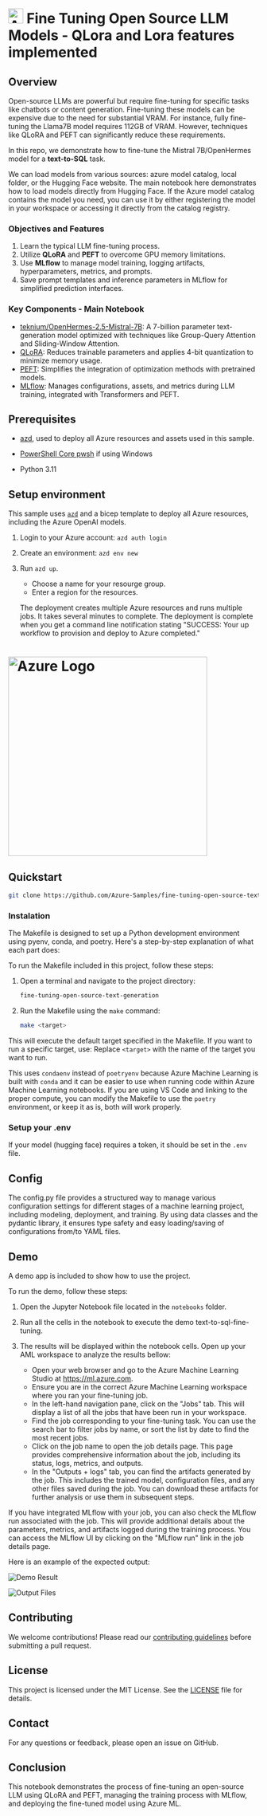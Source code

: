 # <img src="./docs/img//azure_logo.png" alt="Azure Logo" style="width:30px;height:30px;"/> Fine Tuning Open Source LLM Models - QLora and Lora features implemented

## Overview
Open-source LLMs are powerful but require fine-tuning for specific tasks like chatbots or content generation. Fine-tuning these models can be expensive due to the need for substantial VRAM. For instance, fully fine-tuning the Llama7B model requires 112GB of VRAM. However, techniques like QLoRA and PEFT can significantly reduce these requirements.

In this repo, we demonstrate how to fine-tune the Mistral 7B/OpenHermes model for a **text-to-SQL** task. 

We can load models from various sources: azure model catalog, local folder, or the Hugging Face website. The main notebook here demonstrates how to load models directly from Hugging Face. If the Azure model catalog contains the model you need, you can use it by either registering the model in your workspace or accessing it directly from the catalog registry.


### Objectives and Features
1. Learn the typical LLM fine-tuning process.
2. Utilize **QLoRA** and **PEFT** to overcome GPU memory limitations.
3. Use **MLflow** to manage model training, logging artifacts, hyperparameters, metrics, and prompts.
4. Save prompt templates and inference parameters in MLflow for simplified prediction interfaces.


### Key Components - Main Notebook
* [teknium/OpenHermes-2.5-Mistral-7B](https://huggingface.co/teknium/OpenHermes-2.5-Mistral-7B): A 7-billion parameter text-generation model optimized with techniques like Group-Query Attention and Sliding-Window Attention.
* [QLoRA](https://github.com/artidoro/qlora): Reduces trainable parameters and applies 4-bit quantization to minimize memory usage.
* [PEFT](https://huggingface.co/docs/peft/en/index): Simplifies the integration of optimization methods with pretrained models.
* [MLflow](https://mlflow.org/): Manages configurations, assets, and metrics during LLM training, integrated with Transformers and PEFT.


## Prerequisites
+ [azd](https://learn.microsoft.com/azure/developer/azure-developer-cli/install-azd), used to deploy all Azure resources and assets used in this sample.

+ [PowerShell Core pwsh](https://github.com/PowerShell/powershell/releases) if using Windows

+ Python 3.11

## Setup environment

This sample uses [`azd`](https://learn.microsoft.com/azure/developer/azure-developer-cli/) and a bicep template to deploy all Azure resources, including the Azure OpenAI models.

1. Login to your Azure account: `azd auth login`

2. Create an environment: `azd env new`

3. Run `azd up`.

   + Choose a name for your resourge group.
   + Enter a region for the resources.

   The deployment creates multiple Azure resources and runs multiple jobs. It takes several minutes to complete. The deployment is complete when you get a command line notification stating "SUCCESS: Your up workflow to provision and deploy to Azure completed."


# <img src="./docs/img/azure_workspace.png" alt="Azure Logo" style="width:400px;height:400px;"/>

## Quickstart

```bash
git clone https://github.com/Azure-Samples/fine-tuning-open-source-text-generation.git
```

### Instalation 
The Makefile is designed to set up a Python development environment using pyenv, conda, and poetry. Here's a step-by-step explanation of what each part does:

To run the Makefile included in this project, follow these steps:

1. Open a terminal and navigate to the project directory:
    ```sh
    fine-tuning-open-source-text-generation
    ```

2. Run the Makefile using the `make` command:
    ```sh
    make <target>
    ```

This will execute the default target specified in the Makefile. If you want to run a specific target, use:
Replace `<target>` with the name of the target you want to run.

This uses `condaenv` instead of `poetryenv` because Azure Machine Learning is built with `conda` and it can be easier to use when running code within Azure Machine Learning notebooks. If you are using VS Code and linking to the proper compute, you can modify the Makefile to use the `poetry` environment, or keep it as is, both will work properly.


### Setup your .env

If your model (hugging face) requires a token, it should be set in the `.env` file.


## Config

The config.py file provides a structured way to manage various configuration settings for different stages of a machine learning project, including modeling, deployment, and training. By using data classes and the pydantic library, it ensures type safety and easy loading/saving of configurations from/to YAML files.


## Demo

A demo app is included to show how to use the project.

To run the demo, follow these steps:

1. Open the Jupyter Notebook file located in the `notebooks` folder.
2. Run all the cells in the notebook to execute the demo text-to-sql-fine-tuning.
3. The results will be displayed within the notebook cells. Open up your AML workspace to analyze the results bellow:


    - Open your web browser and go to the Azure Machine Learning Studio at https://ml.azure.com.
    - Ensure you are in the correct Azure Machine Learning workspace where you ran your fine-tuning job.
    - In the left-hand navigation pane, click on the "Jobs" tab. This will display a list of all the jobs that have been run in your workspace.
    - Find the job corresponding to your fine-tuning task. You can use the search bar to filter jobs by name, or sort the list by date to find the most recent jobs.
    - Click on the job name to open the job details page. This page provides comprehensive information about the job, including its status, logs, metrics, and outputs.
    - In the "Outputs + logs" tab, you can find the artifacts generated by the job. This includes the trained model, configuration files, and any other files saved during the job. You can download these artifacts for further analysis or use them in subsequent steps.

If you have integrated MLflow with your job, you can also check the MLflow run associated with the job. This will provide additional details about the parameters, metrics, and artifacts logged during the training process. You can access the MLflow UI by clicking on the "MLflow run" link in the job details page.


Here is an example of the expected output:

![Demo Result](./docs/img/job.png)

![Output Files](./docs/img/output.png)


## Contributing

We welcome contributions! Please read our [contributing guidelines](CONTRIBUTING.md) before submitting a pull request.

## License

This project is licensed under the MIT License. See the [LICENSE](LICENSE) file for details.

## Contact

For any questions or feedback, please open an issue on GitHub.


## Conclusion
This notebook demonstrates the process of fine-tuning an open-source LLM using QLoRA and PEFT, managing the training process with MLflow, and deploying the fine-tuned model using Azure ML.
